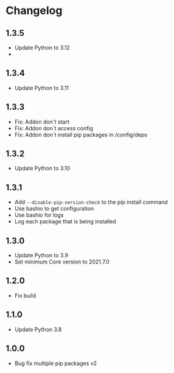# Changelog

## 1.3.5
 - Update Python to 3.12
 - 
## 1.3.4
 - Update Python to 3.11

## 1.3.3
 - Fix: Addon don´t start
 - Fix: Addon don´t access config
 - Fix: Addon don´t install pip packages in /config/deps

## 1.3.2
 - Update Python to 3.10

## 1.3.1

- Add `--disable-pip-version-check` to the pip install command
- Use bashio to get configuration
- Use bashio for logs
- Log each package that is being installed

## 1.3.0

- Update Python to 3.9
- Set minimum Core version to 2021.7.0

## 1.2.0

- Fix build

## 1.1.0

- Update Python 3.8

## 1.0.0

- Bug fix multiple pip packages v2
